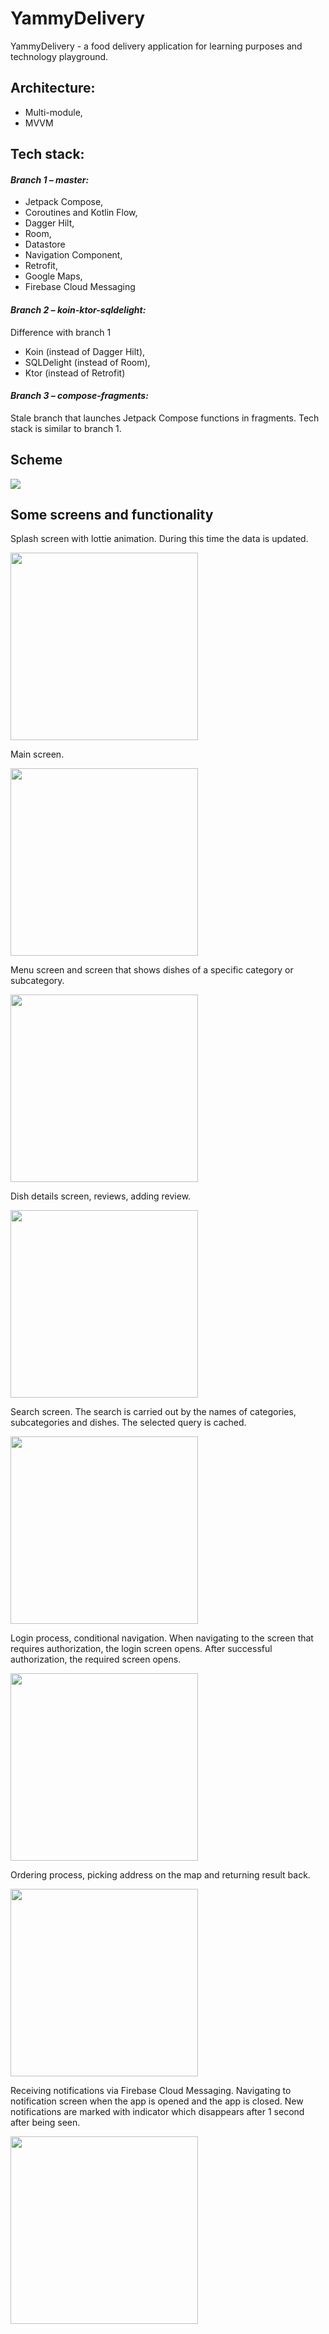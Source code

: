 # YammyDelivery

YammyDelivery - a food delivery application for learning purposes and technology playground.

## Architecture:

* Multi-module,
* MVVM

## Tech stack:

#### *Branch 1 – master:*

* Jetpack Compose,
* Coroutines and Kotlin Flow,
* Dagger Hilt,
* Room,
* Datastore
* Navigation Component,
* Retrofit,
* Google Maps,
* Firebase Cloud Messaging

#### *Branch 2 – koin-ktor-sqldelight:*

Difference with branch 1

* Koin (instead of Dagger Hilt),
* SQLDelight (instead of Room),
* Ktor (instead of Retrofit)

#### *Branch 3 – compose-fragments:*

Stale branch that launches Jetpack Compose functions in fragments. Tech stack is similar to branch
1.

## Scheme

<img src="screenshots/scheme.png" />

## Some screens and functionality

Splash screen with lottie animation. During this time the data is updated.

<img src="screenshots/splash.gif"  width="300" />

Main screen.

<img src="screenshots/main.gif"  width="300" />

Menu screen and screen that shows dishes of a specific category or subcategory.

<img src="screenshots/category.gif"  width="300" />

Dish details screen, reviews, adding review.

<img src="screenshots/details.gif"  width="300" />

Search screen. The search is carried out by the names of categories, subcategories and dishes. The
selected query is cached.

<img src="screenshots/search.gif"  width="300" />

Login process, conditional navigation. When navigating to the screen that requires authorization,
the login screen opens. After successful authorization, the required screen opens.

<img src="screenshots/login.gif"  width="300" />

Ordering process, picking address on the map and returning result back.

<img src="screenshots/ordering.gif"  width="300" />

Receiving notifications via Firebase Cloud Messaging. Navigating to notification screen when the app
is opened and the app is closed. New notifications are marked with indicator which disappears after
1 second after being seen.

<img src="screenshots/notification.gif"  width="300" />